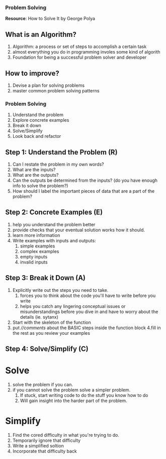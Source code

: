 ### Problem Solving

**Resource**: How to Solve It by George Polya

## What is an Algorithm?

1. Algorithm: a process or set of steps to accomplish a certain task
2. almost everything you do in programming involes some kind of algorith
3. Foundation for being a successful problem solver and developer

## How to improve?

1. Devise a plan for solving problems
2. master common problem solving patterns

### Problem Solving

1. Understand the problem
2. Explore concrete examples
3. Break it down
4. Solve/Simplify
5. Look back and refactor

## Step 1: Understand the Problem (R)

1. Can I restate the problem in my own words?
2. What are the inputs?
3. What are the outputs?
4. Can the outputs be determined from the inputs? (do you have enough info to solve the problem?)
5. How should I label the important pieces of data that are a part of the problem?

## Step 2: Concrete Examples (E)

1.  help you understand the problem better
2.  provide checks that your eventual solution works how it should.
3.  learn more information
4.  Write examples with inputs and outputs:
    1.  simple examples
    2.  complex examples
    3.  empty inputs
    4.  invalid inputs

## Step 3: Break it Down (A)

1. Explicitly write out the steps you need to take.
   1. forces you to think about the code you'll have to write before you write
   2. helps you catch any lingering conceptual issues or misunderstandings before you dive in and have to worry about the details (ie. sytanx)
2. Start with the skeleton of the function
3. put _//comments_ about the BASIC steps inside the function block
   4.fill in the rest as you review your examples

## Step 4: Solve/Simplify (C)

# Solve

1. solve the problem if you can.
2. if you cannot solve the problem solve a simpler problem.
   1. If stuck, start writing code to do the stuff you know how to do
   2. Will gain insight into the harder part of the problem.

# Simplify

1. Find the cored difficulty in what you're trying to do.
2. Temporarily ignore that difficulty
3. Write a simplified soltion
4. Incorporate that difficulty back
